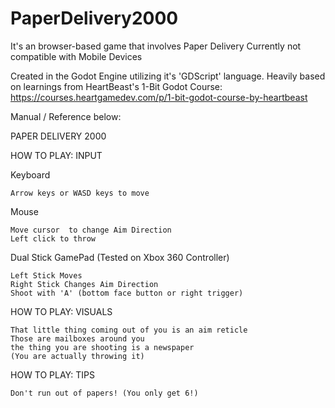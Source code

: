 # PaperDelivery2000
It's an browser-based game that involves Paper Delivery
Currently not compatible with Mobile Devices

Created in the Godot Engine utilizing it's 'GDScript' language.
Heavily based on learnings from HeartBeast's 1-Bit Godot Course: https://courses.heartgamedev.com/p/1-bit-godot-course-by-heartbeast


Manual / Reference below:

PAPER DELIVERY 2000

HOW TO PLAY: INPUT

Keyboard 

	Arrow keys or WASD keys to move

Mouse

	Move cursor  to change Aim Direction
	Left click to throw
	

Dual Stick GamePad (Tested on Xbox 360 Controller)

	Left Stick Moves
	Right Stick Changes Aim Direction
	Shoot with 'A' (bottom face button or right trigger)

HOW TO PLAY: VISUALS

	That little thing coming out of you is an aim reticle
	Those are mailboxes around you
	the thing you are shooting is a newspaper
	(You are actually throwing it)


HOW TO PLAY: TIPS

	Don't run out of papers! (You only get 6!)
